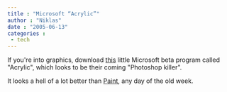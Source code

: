 ```yaml
---
title : "Microsoft “Acrylic”"
author : "Niklas"
date : "2005-06-13"
categories : 
 - tech
---
```


If you're into graphics, download [this](http://www.microsoft.com/products/expression) little Microsoft beta program called "Acrylic", which looks to be their coming "Photoshop killer".

It looks a hell of a lot better than [Paint](http://www.lkwdpl.org/classes/MSPaint/paint.html), any day of the old week.
